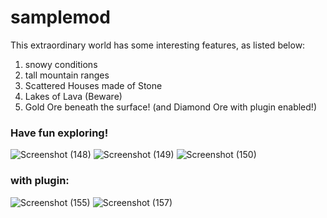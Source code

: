 # samplemod
This extraordinary world has some interesting features, as listed below:
1. snowy conditions
2. tall mountain ranges
3. Scattered Houses made of Stone
3. Lakes of Lava (Beware)
4. Gold Ore beneath the surface! (and Diamond Ore with plugin enabled!)

### Have fun exploring!

![Screenshot (148)](https://user-images.githubusercontent.com/24259630/71758227-d8ccbf80-2ea5-11ea-8658-50295024455d.png)
![Screenshot (149)](https://user-images.githubusercontent.com/24259630/71758228-d9655600-2ea5-11ea-9c34-8e1c3adf6679.png)
![Screenshot (150)](https://user-images.githubusercontent.com/24259630/71758229-d9655600-2ea5-11ea-8578-25f8dcd0b992.png)

### with plugin:
![Screenshot (155)](https://user-images.githubusercontent.com/24259630/71771371-72e24580-2f42-11ea-9f41-4937455f3fd9.png)
![Screenshot (157)](https://user-images.githubusercontent.com/24259630/71771372-72e24580-2f42-11ea-97ec-b8af419d7e25.png)
